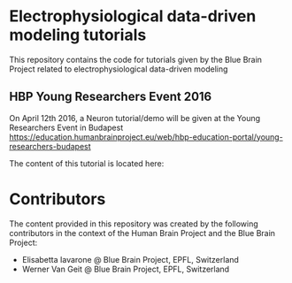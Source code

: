 # Electrophysiological data-driven modeling tutorials

This repository contains the code for tutorials given by the Blue Brain Project related to electrophysiological data-driven modeling

## HBP Young Researchers Event 2016

On April 12th 2016, a Neuron tutorial/demo will be given at the Young Researchers Event in Budapest https://education.humanbrainproject.eu/web/hbp-education-portal/young-researchers-budapest

The content of this tutorial is located here:

[](YRE2016/README.md)

# Contributors

The content provided in this repository was created by the following contributors in the context of the Human Brain Project and the Blue Brain Project:

* Elisabetta Iavarone @ Blue Brain Project, EPFL, Switzerland
* Werner Van Geit @ Blue Brain Project, EPFL, Switzerland
